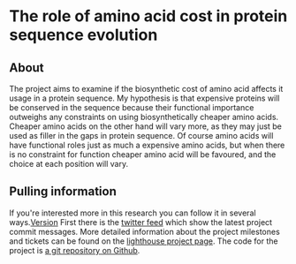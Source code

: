 # The role of amino acid cost in protein sequence evolution

## About

The project aims to examine if the biosynthetic cost of amino acid affects it usage in a protein sequence. My hypothesis is that expensive proteins will be conserved in the sequence because their functional importance outweighs any constraints on using biosynthetically cheaper amino acids. Cheaper amino acids on the other hand will vary more, as they may just be used as filler in the gaps in protein sequence. Of course amino acids will have functional roles just as much a expensive amino acids, but when there is no constraint for function cheaper amino acid will be favoured, and the choice at each position will vary.

## Pulling information

If you're interested more in this research you can follow it in several ways.[Version][version] First there is the [twitter feed][twitter] which show the latest project commit messages. More detailed information about the project milestones and tickets can be found on the [lighthouse project page][lighthouse]. The code for the project is [a git repository on Github][github].

[twitter]: http://twitter.com/mbarton_work
[lighthouse]: http://michaelbarton.lighthouseapp.com/projects/11051-effects-of-cost-in-protein-evolution/overview
[github]: http://github.com/michaelbarton/cost_in_evolution/tree/master
[version]: ./version
